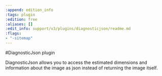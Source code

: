 ```yaml
---
:append: edition_info
:tags: plugin
:edition: free
:aliases: []
:edit_info: support/v3/plugins/diagnosticjson/readme.md
:flags:
- "-sitemap"
---
```


#DiagnosticJson plugin

DiagnosticJson allows you to access the estimated dimensions and information about the image as json instead of returning the image itself.